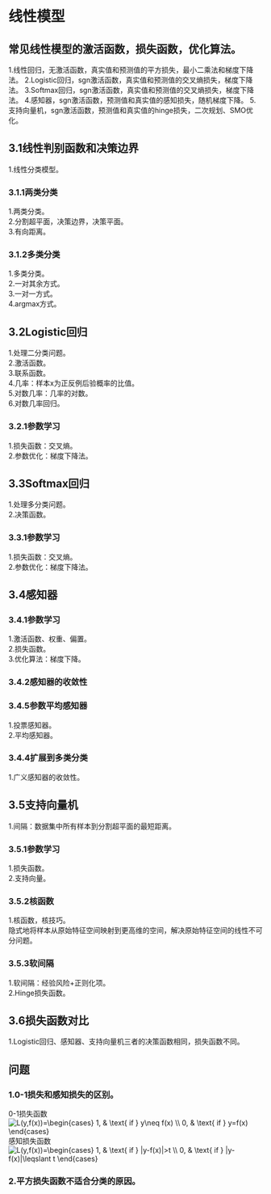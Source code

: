 # 线性模型
## 常见线性模型的激活函数，损失函数，优化算法。
1.线性回归，无激活函数，真实值和预测值的平方损失，最小二乘法和梯度下降法。
2.Logistic回归，sgn激活函数，真实值和预测值的交叉熵损失，梯度下降法。
3.Softmax回归，sgn激活函数，真实值和预测值的交叉熵损失，梯度下降法。
4.感知器，sgn激活函数，预测值和真实值的感知损失，随机梯度下降。
5.支持向量机，sgn激活函数，预测值和真实值的hinge损失，二次规划、SMO优化。   
## 3.1线性判别函数和决策边界
1.线性分类模型。  
### 3.1.1两类分类
1.两类分类。    
2.分割超平面，决策边界，决策平面。  
3.有向距离。  
### 3.1.2多类分类
1.多类分类。   
2.一对其余方式。  
3.一对一方式。  
4.argmax方式。  
## 3.2Logistic回归
1.处理二分类问题。  
2.激活函数。  
3.联系函数。  
4.几率：样本x为正反例后验概率的比值。    
5.对数几率：几率的对数。       
6.对数几率回归。  
### 3.2.1参数学习
1.损失函数：交叉熵。    
2.参数优化：梯度下降法。    
## 3.3Softmax回归
1.处理多分类问题。  
2.决策函数。  
### 3.3.1参数学习
1.损失函数：交叉熵。  
2.参数优化：梯度下降法。    
## 3.4感知器 
### 3.4.1参数学习
1.激活函数、权重、偏置。  
2.损失函数。  
3.优化算法：梯度下降。  
### 3.4.2感知器的收敛性
### 3.4.5参数平均感知器
1.投票感知器。   
2.平均感知器。 
### 3.4.4扩展到多类分类
1.广义感知器的收敛性。  
## 3.5支持向量机
1.间隔：数据集中所有样本到分割超平面的最短距离。  
### 3.5.1参数学习
1.损失函数。  
2.支持向量。  
### 3.5.2核函数
1.核函数，核技巧。  
隐式地将样本从原始特征空间映射到更高维的空间，解决原始特征空间的线性不可分问题。 
### 3.5.3软间隔
1.软间隔：经验风险+正则化项。  
2.Hinge损失函数。
## 3.6损失函数对比
1.Logistic回归、感知器、支持向量机三者的决策函数相同，损失函数不同。 
## 问题
### 1.0-1损失和感知损失的区别。  
0-1损失函数  
<img src="https://latex.codecogs.com/svg.latex?L(y,f(x))=\begin{cases}&space;1,&space;&&space;\text{&space;if&space;}&space;y\neq&space;f(x)&space;\\&space;0,&space;&&space;\text{&space;if&space;}&space;y=f(x)&space;\end{cases}" title="L(y,f(x))=\begin{cases} 1, & \text{ if } y\neq f(x) \\ 0, & \text{ if } y=f(x) \end{cases}" />  
感知损失函数  
<img src="https://latex.codecogs.com/svg.latex?L(y,f(x))=\begin{cases}&space;1,&space;&&space;\text{&space;if&space;}&space;|y-f(x)|>t&space;\\&space;0,&space;&&space;\text{&space;if&space;}&space;|y-f(x)|\leqslant&space;t&space;\end{cases}" title="L(y,f(x))=\begin{cases} 1, & \text{ if } |y-f(x)|>t \\ 0, & \text{ if } |y-f(x)|\leqslant t \end{cases}" />  
### 2.平方损失函数不适合分类的原因。







